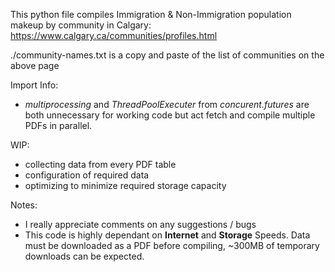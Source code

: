 This python file compiles Immigration & Non-Immigration population makeup by community in Calgary:
https://www.calgary.ca/communities/profiles.html

./community-names.txt is a copy and paste of the list of communities on the above page

Import Info:
- _multiprocessing_ and _ThreadPoolExecuter_ from _concurent.futures_ are both unnecessary for working code but act fetch and compile multiple PDFs in parallel.

WIP:
- collecting data from every PDF table
- configuration of required data
- optimizing to minimize required storage capacity

Notes:
- I really appreciate comments on any suggestions / bugs
- This code is highly dependant on **Internet** and **Storage** Speeds. Data must be downloaded as a PDF before compiling, ~300MB of temporary downloads can be expected.
